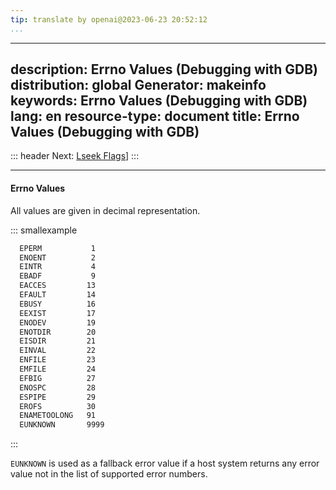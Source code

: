 ```yaml
---
tip: translate by openai@2023-06-23 20:52:12
...
```

---
description: Errno Values (Debugging with GDB)
distribution: global
Generator: makeinfo
keywords: Errno Values (Debugging with GDB)
lang: en
resource-type: document
title: Errno Values (Debugging with GDB)
---
::: header
Next: [Lseek Flags](Lseek-Flags.html#Lseek-Flags)]
:::

---

#### Errno Values

All values are given in decimal representation.

::: smallexample

```bash
  EPERM           1
  ENOENT          2
  EINTR           4
  EBADF           9
  EACCES         13
  EFAULT         14
  EBUSY          16
  EEXIST         17
  ENODEV         19
  ENOTDIR        20
  EISDIR         21
  EINVAL         22
  ENFILE         23
  EMFILE         24
  EFBIG          27
  ENOSPC         28
  ESPIPE         29
  EROFS          30
  ENAMETOOLONG   91
  EUNKNOWN       9999
```

:::

`EUNKNOWN` is used as a fallback error value if a host system returns any error value not in the list of supported error numbers.
